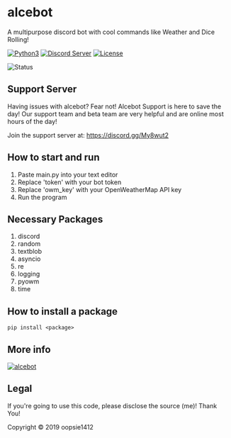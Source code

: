 # alcebot
A multipurpose discord bot with cool commands like Weather and Dice Rolling!

[![Python3](https://img.shields.io/badge/python-3.7-blue.svg)](https://github.com/oopsie1412/alcebot)
[![Discord Server](https://img.shields.io/badge/Support-Discord%20Server-blue.svg)](https://discord.gg/My8wut2)
[![License](https://img.shields.io/badge/license-Mozilla-blue.svg)](https://github.com/oopsie1412/alcebot/blob/master/LICENSE)

![Status](https://img.shields.io/badge/status-online-brightgreen.svg)

## Support Server
Having issues with alcebot? Fear not! Alcebot Support is here to save the day! Our support team and beta team are very helpful and are online most hours of the day! 

Join the support server at: https://discord.gg/My8wut2

## How to start and run
1. Paste main.py into your text editor
2. Replace 'token' with your bot token
3. Replace 'owm_key' with your OpenWeatherMap API key
4. Run the program

## Necessary Packages
1. discord
2. random
3. textblob
4. asyncio
5. re
6. logging
7. pyowm
8. time

## How to install a package
```pip install <package>```

## More info

<a href="https://top.gg/bot/480451439181955093" >
  <img src="https://top.gg/api/widget/480451439181955093.svg" alt="alcebot" />
</a>

## Legal
If you're going to use this code, please disclose the source (me)! Thank You!

Copyright © 2019 oopsie1412
